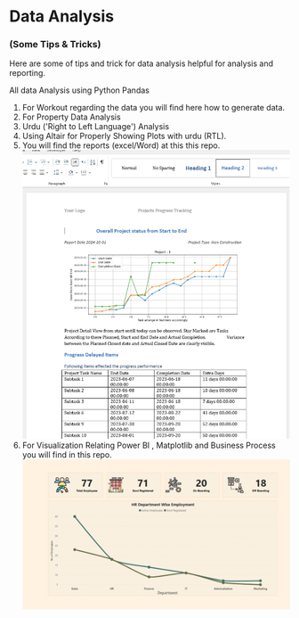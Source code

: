 
# Data Analysis 
### (Some Tips & Tricks)

Here are some of tips and trick for data analysis helpful for analysis and reporting.

All data Analysis using Python Pandas 

1. For Workout regarding the data you will find here how to generate data.
2. For Property Data Analysis
3. Urdu ('Right to Left Language') Analysis
4. Using Altair for Properly Showing Plots with urdu (RTL).
5. You will find the reports (excel/Word) at this this repo.![Imange](/Reports(MS-Excel&Word)/Data/Matplotlib/ReportPic.png "MS Word Documnet")
6. For Visualization Relating Power BI , Matplotlib and Business Process you will find in this repo.![Image](/Visualization/PowerBI/Data/HRReport.png)
    
    






